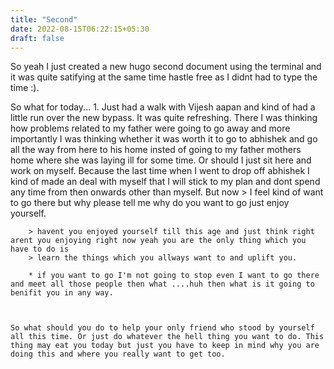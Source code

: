 ```yaml
---
title: "Second"
date: 2022-08-15T06:22:15+05:30
draft: false
---
```


So yeah I just created a new hugo second document using the terminal and it was quite satifying at the same time hastle free as I didnt had to type the time :).

So what for today...
    1. Just had a walk with Vijesh aapan and kind of had a little run over the new bypass. It was quite refreshing. There I was thinking how problems related to my father were going to go away and more importantly I was thinking whether it was worth it to go to abhishek and go all the way from here to his home insted of going to my father mothers home where she was laying ill for some time. Or should I just sit here and work on myself. Because the last time when I went to drop off abhishek I kind of made an deal with myself that I will stick to my plan and dont spend any time from then onwards other than myself.
    But now 
        > I feel kind of want to go there but why please tell me why do you want to go just enjoy yourself. 
         
        > havent you enjoyed yourself till this age and just think right arent you enjoying right now yeah you are the only thing which you have to do is 
        > learn the things which you allways want to and uplift you. 
         
        * if you want to go I'm not going to stop even I want to go there and meet all those people then what ....huh then what is it going to benifit you in any way.
   
   
   
    So what should you do to help your only friend who stood by yourself all this time. Or just do whatever the hell thing you want to do. This thing may eat you today but just you have to keep in mind why you are doing this and where you really want to get too.